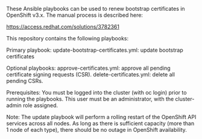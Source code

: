 These Ansible playbooks can be used to renew bootstrap certificates in
OpenShift v3.x.  The manual process is described here:

https://access.redhat.com/solutions/3782361

This repository contains the following playbooks:

Primary playbook:
update-bootstrap-certificates.yml: update bootstrap certificates

Optional playbooks:
approve-certificates.yml: approve all pending certificate signing requests (CSR).
delete-certificates.yml: delete all pending CSRs.

Prerequisites:
You must be logged into the cluster (with oc login) prior to running the playbooks.
This user must be an administrator, with the cluster-admin role assigned.

Note:
The update playbook will perform a rolling restart of the OpenShift API services
across all nodes.  As long as there is sufficient capacity (more than 1 node of
each type), there should be no outage in OpenShift availability.
